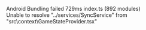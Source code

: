 Android Bundling failed 729ms index.ts (892 modules)  
Unable to resolve "../services/SyncService" from "src\context\GameStateProvider.tsx"

